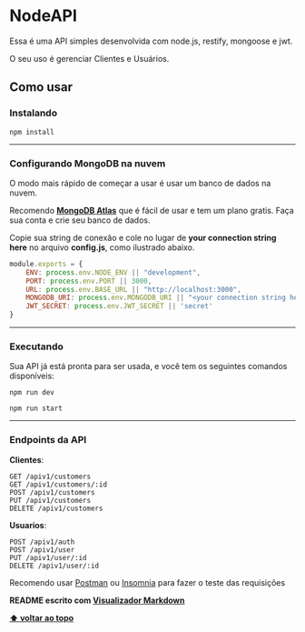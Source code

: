 # NodeAPI

Essa é uma API simples desenvolvida com node.js, restify, mongoose e jwt.

O seu uso é gerenciar Clientes e Usuários.

## Como usar

### Instalando

````
npm install
````
***

### Configurando MongoDB na nuvem

O modo mais rápido de começar a usar é usar um banco de dados na nuvem.

Recomendo **[MongoDB Atlas](https://www.mongodb.com/cloud/atlas)** que é fácil de usar e tem um plano gratis. Faça sua conta e crie seu banco de dados.

Copie sua string de conexão e cole no lugar de **your connection string here** no arquivo **config.js**, como ilustrado abaixo.

```javascript
module.exports = {
    ENV: process.env.NODE_ENV || "development",
    PORT: process.env.PORT || 3000,
    URL: process.env.BASE_URL || "http://localhost:3000",
    MONGODB_URI: process.env.MONGODB_URI || "<your connection string here>",
    JWT_SECRET: process.env.JWT_SECRET || 'secret'
}
```
***

### Executando

Sua API já está pronta para ser usada, e você tem os seguintes comandos disponíveis:

```
npm run dev

npm run start
```
***

### Endpoints da API

**Clientes**:

```
GET /apiv1/customers
GET /apiv1/customers/:id
POST /apiv1/customers
PUT /apiv1/customers
DELETE /apiv1/customers
```

**Usuarios**:

```
POST /apiv1/auth
POST /apiv1/user
PUT /apiv1/user/:id
DELETE /apiv1/user/:id
```

Recomendo usar [Postman](https://www.postman.com/) ou [Insomnia](https://insomnia.rest/) para fazer o teste das requisições

**README escrito com [Visualizador Markdown](https://marceloesc.github.io/30-apps-30-dias/markdown%20previewer/)**

**[⬆ voltar ao topo](#NodeAPI)**